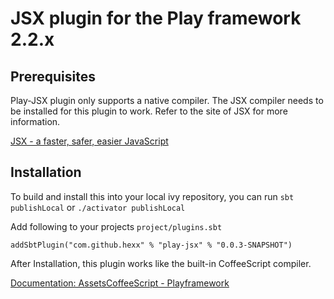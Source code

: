 # JSX plugin for the Play framework 2.2.x

## Prerequisites

Play-JSX plugin only supports a native compiler.
The JSX compiler needs to be installed for this plugin to work.
Refer to the site of JSX for more information.

[JSX - a faster, safer, easier JavaScript](http://jsx.github.com/ "JSX - a faster, safer, easier JavaScript")

## Installation

To build and install this into your local ivy repository, you can run `sbt publishLocal` or `./activator publishLocal`

Add following to your projects `project/plugins.sbt`

    addSbtPlugin("com.github.hexx" % "play-jsx" % "0.0.3-SNAPSHOT")

After Installation, this plugin works like the built-in CoffeeScript compiler.

[Documentation: AssetsCoffeeScript - Playframework](http://www.playframework.org/documentation/latest/AssetsCoffeeScript "Documentation: AssetsCoffeeScript - Playframework")
